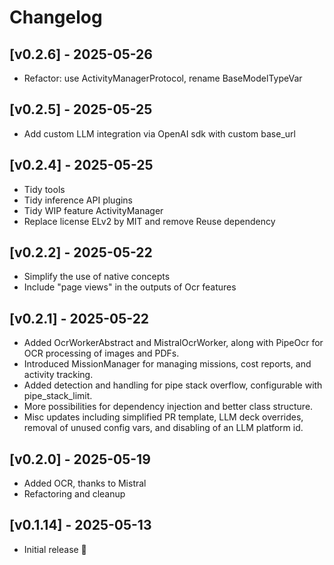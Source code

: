 # Changelog

## [v0.2.6] - 2025-05-26

- Refactor: use ActivityManagerProtocol, rename BaseModelTypeVar

## [v0.2.5] - 2025-05-25

- Add custom LLM integration via OpenAI sdk with custom base_url

## [v0.2.4] - 2025-05-25

- Tidy tools
- Tidy inference API plugins
- Tidy WIP feature ActivityManager
- Replace license ELv2 by MIT and remove Reuse dependency

## [v0.2.2] - 2025-05-22

- Simplify the use of native concepts
- Include "page views" in the outputs of Ocr features

## [v0.2.1] - 2025-05-22

- Added OcrWorkerAbstract and MistralOcrWorker, along with PipeOcr for OCR processing of images and PDFs.
- Introduced MissionManager for managing missions, cost reports, and activity tracking.
- Added detection and handling for pipe stack overflow, configurable with pipe_stack_limit.
- More possibilities for dependency injection and better class structure.
- Misc updates including simplified PR template, LLM deck overrides, removal of unused config vars, and disabling of an LLM platform id.

## [v0.2.0] - 2025-05-19

- Added OCR, thanks to Mistral
- Refactoring and cleanup

## [v0.1.14] - 2025-05-13

- Initial release 🎉
